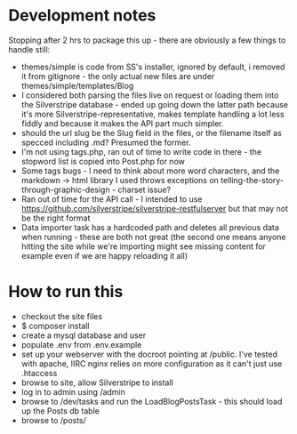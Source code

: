 # Development notes

Stopping after 2 hrs to package this up - there are obviously a few things to handle still: 

* themes/simple is code from SS's installer, ignored by default, i removed it from gitignore - the only actual new files are under themes/simple/templates/Blog
* I considered both parsing the files live on request or loading them into the Silverstripe database - ended up going down the latter path because it's more Silverstripe-representative, makes template handling a lot less fiddly and because it makes the API part much simpler.
* should the url slug be the Slug field in the files, or the filename itself as specced including .md? Presumed the former. 
* I'm not using tags.php, ran out of time to write code in there - the stopword list is copied into Post.php for now
* Some tags bugs - I need to think about more word characters, and the markdown -> html library I used throws exceptions on telling-the-story-through-graphic-design - charset issue? 
* Ran out of time for the API call - I intended to use https://github.com/silverstripe/silverstripe-restfulserver but that may not be the right format
* Data importer task has a hardcoded path and deletes all previous data when running - these are both not great (the second one means anyone hitting the site while we're importing might see missing content for example even if we are happy reloading it all)

# How to run this 

* checkout the site files
* $ composer install
* create a mysql database and user
* populate .env from .env.example
* set up your webserver with the docroot pointing at /public. I've tested with apache, IIRC nginx relies on more configuration as it can't just use .htaccess
* browse to site, allow Silverstripe to install
* log in to admin using /admin 
* browse to /dev/tasks and run the LoadBlogPostsTask - this should load up the Posts db table
* browse to /posts/